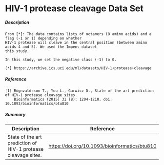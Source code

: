 # HIV-1 protease cleavage Data Set

##### Description

    From [*]: The data contains lists of octamers (8 amino acids) and a flag (-1 or 1) depending on whether 
    HIV-1 protease will cleave in the central position (between amino acids 4 and 5). We used the Impens dataset 
    this study.
    
    In this study, we set the negative class (-1) to 0.

    [*] https://archive.ics.uci.edu/ml/datasets/HIV-1+protease+cleavage

##### Reference

    [1] Rögnvaldsson T., You L., Garwicz D., State of the art prediction of HIV-1 protease cleavage sites. 
        Bioinformatics (2015) 31 (8): 1204-1210. doi: 10.1093/bioinformatics/btu810
        
##### Summary
 
| Description                                              | Reference                                     |
|----------------------------------------------------------|-----------------------------------------------|
| State of the art prediction of HIV-1 protease cleavage sites. | https://doi.org/10.1093/bioinformatics/btu810 |

           
